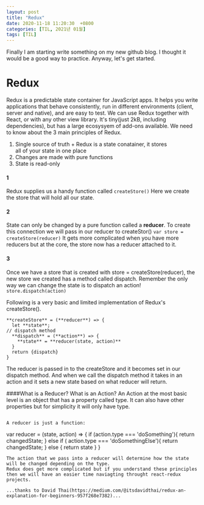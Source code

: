 ```yaml
---
layout: post
title: "Redux"
date: 2020-11-18 11:20:30  +0800
categories: [TIL, 2021년 01월]
tags: [TIL]
---
```


Finally I am starting write something on my new github blog. I thought it would be a good way to practice. Anyway, let's get started.

# Redux
Redux is a predictable state container for JavaScript apps.
It helps you write applications that behave consistently, run in different environments (client, server and native), and are easy to test. We can use Redux together with React, or with any other view library. It's tiny(just 2kB, including dependencies), but has a large ecosysyem of add-ons available.
We need to know about the 3 main principles of Redux.
1. Single source of truth + Redux is a state conatainer, it stores    
   all of your state in one place
2. Changes are made with pure functions
3. State is read-only

#### 1
Redux supplies us a handy function called ```createStore()```
Here we create the store that will hold all our state.

#### 2 
State can only be changed by a pure function called a **reducer**. 
To create this connection we will pass in our reducer to createStor()
```var store = createStore(reducer)```
It gets more complicated when you have more reducers but at the core, the store now has a reducer attached to it.

#### 3 
Once we have a store that is created with store = createStore(reducer), the new store we created has a method called dispatch. Remember the only way we can change the state is to dispatch an action!
```store.dispatch(action)```

Following is a very basic and limited implementation of Redux's createStore(). 
```
**createStore** = (**reducer**) => {
  let **state**;
// dispatch method 
  **dispatch** = (**action**) => {
    **state** = **reducer(state, action)**
  }
  return {dispatch}
}
```
The reducer is passed in to the createStore and it becomes set in our dispatch method. And when we call the dispatch method it takes in an action and it sets a new state based on what reducer will return.

####What is a Reducer? What is an Action?
An Action at the most basic level is an object that has a property called type. It can also have other properties but for simplicity it will only have type.
```var someAction = {type:'doSomething'}

A reducer is just a function:
```
var reducer = (state, action) => {
    if (action.type === 'doSomething'){
        return changedState;
    } else if ( action.type === 'doSomethingElse'){
        return changedState;
    } else {
        return state
    }
}
```
The action that we pass into a reducer will determine how the state will be changed depending on the type.
Redux does get more complicated but if you understand these principles then we will have an easier time naviagting throught react-redux projects.

...thanks to David Thai(https://medium.com/@itsdavidthai/redux-an-explanation-for-beginners-957f268e7382)...